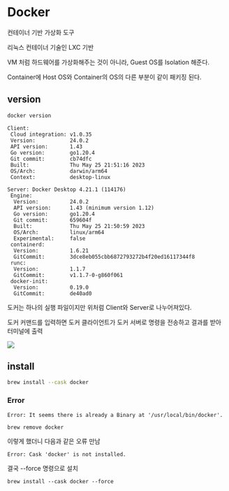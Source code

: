 # Docker

컨테이너 기반 가상화 도구

리눅스 컨테이너 기술인 LXC 기반

VM 처럼 하드웨어를 가상화해주는 것이 아니라, Guest OS를 Isolation 해준다.

Container에 Host OS와 Container의 OS의 다른 부분이 같이 패키징 된다.

## version
```sh
docker version
```

```
Client:
 Cloud integration: v1.0.35
 Version:           24.0.2
 API version:       1.43
 Go version:        go1.20.4
 Git commit:        cb74dfc
 Built:             Thu May 25 21:51:16 2023
 OS/Arch:           darwin/arm64
 Context:           desktop-linux

Server: Docker Desktop 4.21.1 (114176)
 Engine:
  Version:          24.0.2
  API version:      1.43 (minimum version 1.12)
  Go version:       go1.20.4
  Git commit:       659604f
  Built:            Thu May 25 21:50:59 2023
  OS/Arch:          linux/arm64
  Experimental:     false
 containerd:
  Version:          1.6.21
  GitCommit:        3dce8eb055cbb6872793272b4f20ed16117344f8
 runc:
  Version:          1.1.7
  GitCommit:        v1.1.7-0-g860f061
 docker-init:
  Version:          0.19.0
  GitCommit:        de40ad0

```

도커는 하나의 실행 파일이지만 위처럼 Client와 Server로 나누어져있다.

도커 커맨드를 입력하면 도커 클라이언트가 도커 서버로 명령을 전송하고 결과를 받아 터미널에 출력

![](https://i.imgur.com/deuU3F7.png)



## install

```zsh
brew install --cask docker
```

### Error

```
Error: It seems there is already a Binary at '/usr/local/bin/docker'.
```

```zsh
brew remove docker
```

이렇게 했더니 다음과 같은 오류 만남

```
Error: Cask 'docker' is not installed.
```

결국 --force 명령으로 설치

```
brew install --cask docker --force
```

